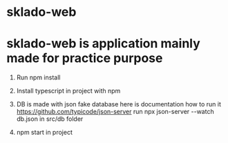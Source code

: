 # sklado-web

# sklado-web is application mainly made for practice purpose

1. Run npm install

2. Install typescript in project with npm

3. DB is made with json fake database here is documentation how to run it https://github.com/typicode/json-server
run npx json-server --watch db.json in src/db folder

4. npm start in project
